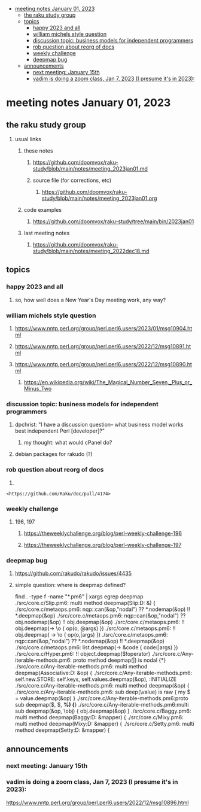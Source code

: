 - [meeting notes January 01, 2023](#org821ef57)
  - [the raku study group](#orgaca86ac)
  - [topics](#org1efcd65)
    - [happy 2023 and all](#org7e44b2b)
    - [william michels style question](#org96ffa53)
    - [discussion topic: business models for independent programmers](#orge7827a3)
    - [rob question about reorg of docs](#org85c04cf)
    - [weekly challenge](#org901b61e)
    - [deepmap bug](#org64d8e6c)
  - [announcements](#org4214f7b)
    - [next meeting: January 15th](#org4a983b7)
    - [vadim is doing a zoom class, Jan 7, 2023 (I presume it's in 2023):](#orgc01febd)


<a id="org821ef57"></a>

# meeting notes January 01, 2023


<a id="orgaca86ac"></a>

## the raku study group

1.  usual links

    1.  these notes
    
        1.  <https://github.com/doomvox/raku-study/blob/main/notes/meeting_2023jan01.md>
        
        2.  source file (for corrections, etc)
        
            1.  <https://github.com/doomvox/raku-study/blob/main/notes/meeting_2023jan01.org>
    
    2.  code examples
    
        1.  <https://github.com/doomvox/raku-study/tree/main/bin/2023jan01>
    
    3.  last meeting notes
    
        1.  <https://github.com/doomvox/raku-study/blob/main/notes/meeting_2022dec18.md>


<a id="org1efcd65"></a>

## topics


<a id="org7e44b2b"></a>

### happy 2023 and all

1.  so, how well does a New Year's Day meeting work, any way?


<a id="org96ffa53"></a>

### william michels style question

1.  <https://www.nntp.perl.org/group/perl.perl6.users/2023/01/msg10904.html>

2.  <https://www.nntp.perl.org/group/perl.perl6.users/2022/12/msg10891.html>

3.  <https://www.nntp.perl.org/group/perl.perl6.users/2022/12/msg10890.html>

    1.  <https://en.wikipedia.org/wiki/The_Magical_Number_Seven,_Plus_or_Minus_Two>


<a id="orge7827a3"></a>

### discussion topic: business models for independent programmers

1.  dpchrist: "I have a discussion question&#x2013; what business model works best independent Perl [developer]?"

    1.  my thought: what would cPanel do?

2.  debian packages for rakudo (?)


<a id="org85c04cf"></a>

### rob question about reorg of docs

1.  

    <https://github.com/Raku/doc/pull/4174>


<a id="org901b61e"></a>

### weekly challenge

1.  196, 197

    1.  <https://theweeklychallenge.org/blog/perl-weekly-challenge-196>
    
    2.  <https://theweeklychallenge.org/blog/perl-weekly-challenge-197>


<a id="org64d8e6c"></a>

### deepmap bug

1.  <https://github.com/rakudo/rakudo/issues/4435>

2.  simple question: where is deepmap defined?

    find . -type f -name "\*.pm6" | xargs egrep deepmap ./src/core.c/Slip.pm6: multi method deepmap(Slip:D: &) { ./src/core.c/metaops.pm6: nqp::can(&op,"nodal") ?? \*.nodemap(&op) !! \*.deepmap(&op) ./src/core.c/metaops.pm6: nqp::can(&op,"nodal") ?? obj.nodemap(&op) !! obj.deepmap(&op) ./src/core.c/metaops.pm6: !! obj.deepmap(-> \o { op(o, @args) }) ./src/core.c/metaops.pm6: !! obj.deepmap( -> \o { op(o,|args) }) ./src/core.c/metaops.pm6: nqp::can(&op,"nodal") ?? \*.nodemap(&op) !! \*.deepmap(&op) ./src/core.c/metaops.pm6: list.deepmap(-> &code { code(|args) }) ./src/core.c/Hyper.pm6: !! object.deepmap($!operator) ./src/core.c/Any-iterable-methods.pm6: proto method deepmap(|) is nodal {\*} ./src/core.c/Any-iterable-methods.pm6: multi method deepmap(Associative:D: &op) { ./src/core.c/Any-iterable-methods.pm6: self.new.STORE: self.keys, self.values.deepmap(&op), :INITIALIZE ./src/core.c/Any-iterable-methods.pm6: multi method deepmap(&op) { ./src/core.c/Any-iterable-methods.pm6: sub deep(\value) is raw { my $ = value.deepmap(&op) } ./src/core.c/Any-iterable-methods.pm6:proto sub deepmap($, $, **%) {**} ./src/core.c/Any-iterable-methods.pm6:multi sub deepmap(&op, \obj) { obj.deepmap(&op) } ./src/core.c/Baggy.pm6: multi method deepmap(Baggy:D: &mapper) { ./src/core.c/Mixy.pm6: multi method deepmap(Mixy:D: &mapper) { ./src/core.c/Setty.pm6: multi method deepmap(Setty:D: &mapper) {


<a id="org4214f7b"></a>

## announcements


<a id="org4a983b7"></a>

### next meeting: January 15th


<a id="orgc01febd"></a>

### vadim is doing a zoom class, Jan 7, 2023 (I presume it's in 2023):

<https://www.nntp.perl.org/group/perl.perl6.users/2022/12/msg10896.html>
